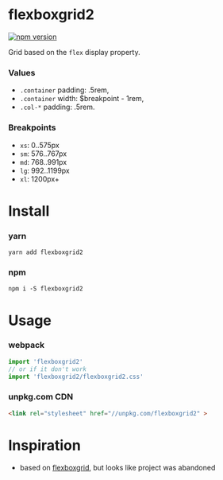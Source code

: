 # flexboxgrid2
[![npm version](https://badge.fury.io/js/flexboxgrid2.svg)](https://badge.fury.io/js/flexboxgrid2)

Grid based on the `flex` display property.

### Values
- `.container` padding: .5rem,
- `.container` width: $breakpoint - 1rem,
- `.col-*` padding: .5rem.

### Breakpoints
- `xs`: 0..575px
- `sm`: 576..767px
- `md`: 768..991px
- `lg`: 992..1199px
- `xl`: 1200px+

# Install
### yarn
`yarn add flexboxgrid2`

### npm
`npm i -S flexboxgrid2`

# Usage
### webpack
```js
import 'flexboxgrid2'
// or if it don't work
import 'flexboxgrid2/flexboxgrid2.css'
```

### unpkg.com CDN
```html
<link rel="stylesheet" href="//unpkg.com/flexboxgrid2" >
``` 

# Inspiration
- based on [flexboxgrid](https://github.com/kristoferjoseph/flexboxgrid), but looks like project was abandoned
